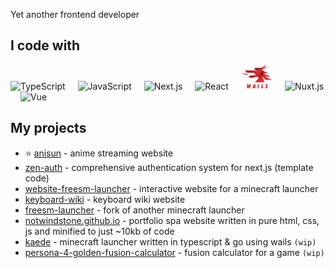 Yet another frontend developer

## I code with

<p>
  <img height="40" alt="TypeScript" src="https://cdn.jsdelivr.net/gh/devicons/devicon/icons/typescript/typescript-original.svg">
  <img width="12" />
  <img height="40" alt="JavaScript" src="https://cdn.jsdelivr.net/gh/devicons/devicon/icons/javascript/javascript-original.svg">
  <img width="12" />
  <img height="40" alt="Next.js" src="https://cdn.jsdelivr.net/gh/devicons/devicon/icons/nextjs/nextjs-original.svg">
  <img width="12" />
  <img height="40" alt="React" src="https://cdn.jsdelivr.net/gh/devicons/devicon/icons/react/react-original.svg">
  <img width="12" />
  <img height="40" alt="Wails" src="https://raw.githubusercontent.com/wailsapp/wails/refs/heads/master/assets/images/logo-universal.png">
  <img width="12" />
  <img height="40" alt="Nuxt.js" src="https://cdn.jsdelivr.net/gh/devicons/devicon/icons/nuxtjs/nuxtjs-original.svg">
  <img width="12" />
  <img height="40" alt="Vue" src="https://cdn.jsdelivr.net/gh/devicons/devicon/icons/vuejs/vuejs-original.svg">

## My projects

- ⭐ [anisun](https://github.com/notwindstone/anisun) - anime streaming website
- [zen-auth](github.com/notwindstone/zen-auth) - comprehensive authentication system for next.js (template code)
- [website-freesm-launcher](https://github.com/notwindstone/website-freesmlauncher) - interactive website for a minecraft launcher
- [keyboard-wiki](https://github.com/notwindstone/keyboard-wiki) - keyboard wiki website
- [freesm-launcher](https://github.com/FreesmTeam/FreesmLauncher) - fork of another minecraft launcher
- [notwindstone.github.io](https://github.com/notwindstone/notwindstone.github.io/) - portfolio spa website written in pure html, css, js and minified to just ~10kb of code
- [kaede](https://github.com/FreesmTeam/Kaede/) - minecraft launcher written in typescript & go using wails `(wip)`
- [persona-4-golden-fusion-calculator](https://github.com/notwindstone/persona-4-golden-fusion-calculator) - fusion calculator for a game `(wip)`
